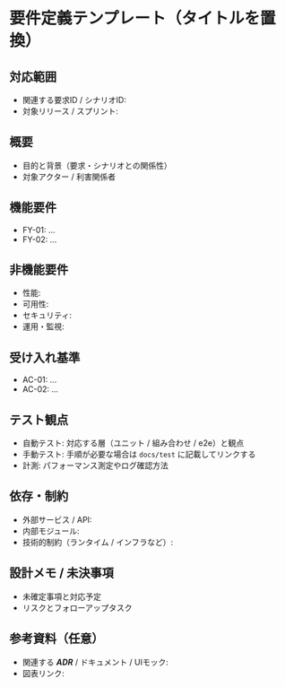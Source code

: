 # 要件定義テンプレート（タイトルを置換）

## 対応範囲

- 関連する要求ID / シナリオID:
- 対象リリース / スプリント:

## 概要

- 目的と背景（要求・シナリオとの関係性）
- 対象アクター / 利害関係者

## 機能要件

- FY-01: …
- FY-02: …

## 非機能要件

- 性能:
- 可用性:
- セキュリティ:
- 運用・監視:

## 受け入れ基準

- AC-01: …
- AC-02: …

## テスト観点

- 自動テスト: 対応する層（ユニット / 組み合わせ / e2e）と観点
- 手動テスト: 手順が必要な場合は `docs/test` に記載してリンクする
- 計測: パフォーマンス測定やログ確認方法

## 依存・制約

- 外部サービス / API:
- 内部モジュール:
- 技術的制約（ランタイム / インフラなど）:

## 設計メモ / 未決事項

- 未確定事項と対応予定
- リスクとフォローアップタスク

## 参考資料（任意）

- 関連する ***ADR*** / ドキュメント / UIモック:
- 図表リンク:
